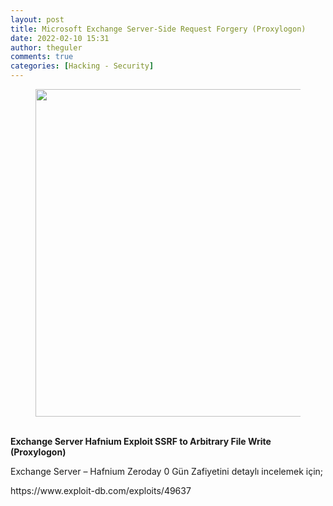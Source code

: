 ```yaml
---
layout: post
title: Microsoft Exchange Server-Side Request Forgery (Proxylogon)
date: 2022-02-10 15:31
author: theguler
comments: true
categories: [Hacking - Security]
---
```

<!-- wp:image {"id":1633,"width":"524px","height":"auto","sizeSlug":"large","linkDestination":"none"} -->
<figure class="wp-block-image size-large is-resized"><img src="https://farukguler.com/assets/post_images/hack-excahnge-.jpg?w=770" alt="" class="wp-image-1633" style="width:524px;height:auto" /><figcaption class="wp-element-caption"><br></figcaption></figure>
<!-- /wp:image -->

<!-- wp:paragraph -->
<p><strong>Exchange Server  Hafnium Exploit SSRF to Arbitrary File Write (Proxylogon)</strong></p>
<!-- /wp:paragraph -->

<!-- wp:paragraph -->
<p>Exchange Server – Hafnium  Zeroday 0 Gün Zafiyetini detaylı incelemek için;</p>
<!-- /wp:paragraph -->

<!-- wp:paragraph -->
<p>https://www.exploit-db.com/exploits/49637</p>
<!-- /wp:paragraph -->
